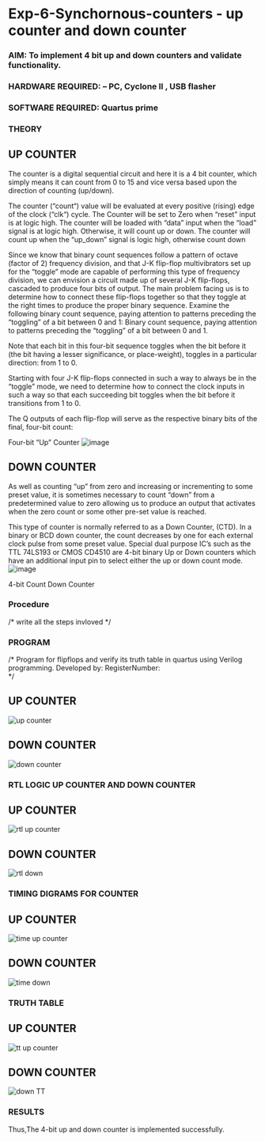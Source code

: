 # Exp-6-Synchornous-counters - up counter and down counter 
### AIM: To implement 4 bit up and down counters and validate  functionality.
### HARDWARE REQUIRED:  – PC, Cyclone II , USB flasher
### SOFTWARE REQUIRED:   Quartus prime
### THEORY 

## UP COUNTER 
The counter is a digital sequential circuit and here it is a 4 bit counter, which simply means it can count from 0 to 15 and vice versa based upon the direction of counting (up/down). 

The counter (“count“) value will be evaluated at every positive (rising) edge of the clock (“clk“) cycle.
The Counter will be set to Zero when “reset” input is at logic high.
The counter will be loaded with “data” input when the “load” signal is at logic high. Otherwise, it will count up or down.
The counter will count up when the “up_down” signal is logic high, otherwise count down

Since we know that binary count sequences follow a pattern of octave (factor of 2) frequency division, and that J-K flip-flop multivibrators set up for the “toggle” mode are capable of performing this type of frequency division, we can envision a circuit made up of several J-K flip-flops, cascaded to produce four bits of output.
The main problem facing us is to determine how to connect these flip-flops together so that they toggle at the right times to produce the proper binary sequence.
Examine the following binary count sequence, paying attention to patterns preceding the “toggling” of a bit between 0 and 1:
Binary count sequence, paying attention to patterns preceding the “toggling” of a bit between 0 and 1.

Note that each bit in this four-bit sequence toggles when the bit before it (the bit having a lesser significance, or place-weight), toggles in a particular direction: from 1 to 0.



 
 

Starting with four J-K flip-flops connected in such a way to always be in the “toggle” mode, we need to determine how to connect the clock inputs in such a way so that each succeeding bit toggles when the bit before it transitions from 1 to 0.

The Q outputs of each flip-flop will serve as the respective binary bits of the final, four-bit count:

 
 

Four-bit “Up” Counter
![image](https://user-images.githubusercontent.com/36288975/169644758-b2f4339d-9532-40c5-af40-8f4f8c942e2c.png)



## DOWN COUNTER 

As well as counting “up” from zero and increasing or incrementing to some preset value, it is sometimes necessary to count “down” from a predetermined value to zero allowing us to produce an output that activates when the zero count or some other pre-set value is reached.

This type of counter is normally referred to as a Down Counter, (CTD). In a binary or BCD down counter, the count decreases by one for each external clock pulse from some preset value. Special dual purpose IC’s such as the TTL 74LS193 or CMOS CD4510 are 4-bit binary Up or Down counters which have an additional input pin to select either the up or down count mode.
![image](https://user-images.githubusercontent.com/36288975/169644844-1a14e123-7228-4ed8-81a9-eb937dff4ac8.png)


4-bit Count Down Counter
### Procedure
/* write all the steps invloved */



### PROGRAM 
/*
Program for flipflops  and verify its truth table in quartus using Verilog programming.
Developed by: 
RegisterNumber:  
*/
## UP COUNTER
![up counter](https://github.com/Sharonsteffani2005/Exp-7-Synchornous-counters-/assets/144979934/74461131-cc51-440d-a67b-63865f056b40)

## DOWN COUNTER
![down counter](https://github.com/Sharonsteffani2005/Exp-7-Synchornous-counters-/assets/144979934/494c9d7e-adaa-4829-a7f9-7c61304708bb)


### RTL LOGIC UP COUNTER AND DOWN COUNTER  

## UP COUNTER
![rtl up counter](https://github.com/Sharonsteffani2005/Exp-7-Synchornous-counters-/assets/144979934/a73751b7-76bb-41ed-8e12-25faf73b64a9)

## DOWN COUNTER
![rtl down](https://github.com/Sharonsteffani2005/Exp-7-Synchornous-counters-/assets/144979934/88154562-0ed8-4f05-a528-89736f563462)

### TIMING DIGRAMS FOR COUNTER  

## UP COUNTER
![time up counter](https://github.com/Sharonsteffani2005/Exp-7-Synchornous-counters-/assets/144979934/f858ed93-6a5d-45f9-bc0d-c999d7206de3)

## DOWN COUNTER
![time down](https://github.com/Sharonsteffani2005/Exp-7-Synchornous-counters-/assets/144979934/419b8b48-fb03-48b4-b2aa-6c437ff0c7c0)

### TRUTH TABLE 

## UP COUNTER
![tt up counter](https://github.com/Sharonsteffani2005/Exp-7-Synchornous-counters-/assets/144979934/2cbc3ab0-90fb-4e7b-8b53-a04b399850be)

## DOWN COUNTER
![down TT](https://github.com/Sharonsteffani2005/Exp-7-Synchornous-counters-/assets/144979934/03843836-3d2a-460a-a8ff-fe3c78aa8cb5)

### RESULTS 
Thus,The 4-bit up and down counter is implemented successfully.
